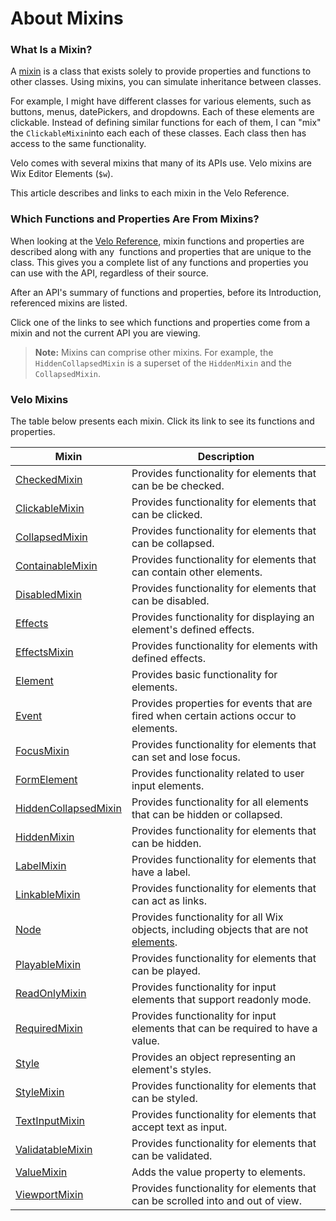 <!-- This article was published using the Doc Push single-sourcing tool. Any changes to this article MUST be made in the source file. Find it at www.github.com/wix-private/velo-docs.-->



# About Mixins





### What Is a Mixin? 

A [mixin](https://javascript.info/mixins#:~:text=In%20JavaScript%20we%20can%20only%20inherit%20from%20a%20single%20object.&text=There's%20a%20concept%20that%20can,need%20to%20inherit%20from%20it.) is a class that exists solely to provide properties and functions to other classes. Using mixins, you can simulate inheritance between classes. 

For example, I might have different classes for various elements, such as buttons, menus, datePickers, and dropdowns. Each of these elements are clickable. Instead of defining similar functions for each of them, I can "mix" the `ClickableMixin`into each each of these classes. Each class then has access to the same functionality.

Velo comes with several mixins that many of its APIs use. Velo mixins are Wix Editor Elements (`$w`).

This article describes and links to each mixin in the Velo Reference.

### Which Functions and Properties Are From Mixins? 

When looking at the [Velo Reference](/api-overview/introduction), mixin functions and properties are described along with any  functions and properties that are unique to the class. This gives you a complete list of any functions and properties you can use with the API, regardless of their source.

After an API's summary of functions and properties, before its Introduction, referenced mixins are listed. 

Click one of the links to see which functions and properties come from a mixin and not the current API you are viewing.

> **Note:** 
> Mixins can comprise other mixins. For example, the `HiddenCollapsedMixin` is a superset of the `HiddenMixin` and the `CollapsedMixin`.

### Velo Mixins 





The table below presents each mixin. Click its link to see its functions and properties.



| Mixin | Description |
| --- | --- |
| [CheckedMixin](/$w/checked-mixin) | Provides functionality for elements that can be be checked. |
| [ClickableMixin](/$w/clickable-mixin) | Provides functionality for elements that can be clicked. |
| [CollapsedMixin](/$w/collapsed-mixin) | Provides functionality for elements that can be collapsed. |
| [ContainableMixin](/$w/containable-mixin) | Provides functionality for elements that can contain other elements. |
| [DisabledMixin](/$w/disabled-mixin) | Provides functionality for elements that can be disabled. |
| [Effects](/$w/effects) | Provides functionality for displaying an element's defined effects. |
| [EffectsMixin](/$w/effects-mixin) | Provides functionality for elements with defined effects. |
| [Element](/$w/element) | Provides basic functionality for elements. |
| [Event](/$w/event) | Provides properties for events that are fired when certain actions occur to elements. |
| [FocusMixin](/$w/focus-mixin) | Provides functionality for elements that can set and lose focus. |
| [FormElement](/$w/form-element) | Provides functionality related to user input elements. |
| [HiddenCollapsedMixin](/$w/hidden-collapsed-mixin) | Provides functionality for all elements that can be hidden or collapsed. |
| [HiddenMixin](/$w/hidden-mixin) | Provides functionality for elements that can be hidden. |
| [LabelMixin](/$w/label-mixin) | Provides functionality for elements that have a label. |
| [LinkableMixin](/$w/linkable-mixin) | Provides functionality for elements that can act as links. |
| [Node](/$w/node) | Provides functionality for all Wix objects, including objects that are not [elements](https://www.wix.com/corvid/reference/$w/element). |
| [PlayableMixin](/$w/playable-mixin) | Provides functionality for elements that can be played. |
| [ReadOnlyMixin](/read-only-mixin/introduction) | Provides functionality for input elements that support readonly mode. |
| [RequiredMixin](/$w/required-mixin) | Provides functionality for input elements that can be required to have a value. |
| [Style](/$w/style) | Provides an object representing an element's styles. |
| [StyleMixin](/$w/style-mixin) | Provides functionality for elements that can be styled. |
| [TextInputMixin](/$w/text-input-mixin) | Provides functionality for elements that accept text as input. |
| [ValidatableMixin](/$w/validatable-mixin) | Provides functionality for elements that can be validated. |
| [ValueMixin](/$w/value-mixin) | Adds the value property to elements. |
| [ViewportMixin](/$w/viewport-mixin) | Provides functionality for elements that can be scrolled into and out of view. |
